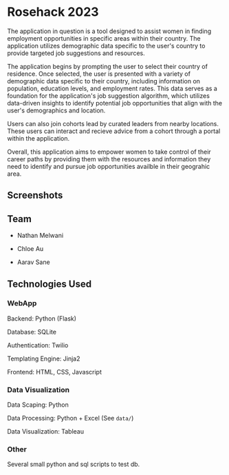 # Rosehack 2023

The application in question is a tool designed to assist women in finding employment opportunities in specific areas within their country. The application utilizes demographic data specific to the user's country to provide targeted job suggestions and resources.

The application begins by prompting the user to select their country of residence. Once selected, the user is presented with a variety of demographic data specific to their country, including information on population, education levels, and employment rates. This data serves as a foundation for the application's job suggestion algorithm, which utilizes data-driven insights to identify potential job opportunities that align with the user's demographics and location.

Users can also join cohorts lead by curated leaders from nearby locations. These users can interact and recieve advice from a cohort through a portal within the application.

Overall, this application aims to empower women to take control of their career paths by providing them with the resources and information they need to identify and pursue job opportunities availble in their geograhic area.

## Screenshots

## Team

- Nathan Melwani

- Chloe Au

- Aarav Sane

## Technologies Used

### WebApp

Backend: Python (Flask)

Database: SQLite

Authentication: Twilio

Templating Engine: Jinja2

Frontend: HTML, CSS, Javascript

### Data Visualization

Data Scaping: Python

Data Processing: Python + Excel (See `data/`)

Data Visualization: Tableau

### Other

Several small python and sql scripts to test db.
